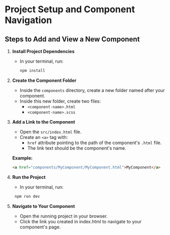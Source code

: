 # Project Setup and Component Navigation

## Steps to Add and View a New Component

1. **Install Project Dependencies**
   - In your terminal, run:
  
     ```bash
     npm install
     ```

2. **Create the Component Folder**
   - Inside the `components` directory, create a new folder named after your component.
   - Inside this new folder, create two files:
     - `<component-name>.html`
     - `<component-name>.scss`

3. **Add a Link to the Component**
   - Open the `src/index.html` file.
   - Create an `<a>` tag with:
     - `href` attribute pointing to the path of the component's `.html` file.
     - The link text should be the component's name.

   **Example:**
  
   ```html
   <a href="components/MyComponent/MyComponent.html">MyComponent</a>
   ```

4. **Run the Project**
   - In your terminal, run:

    ```bash
     npm run dev
     ```

5. **Navigate to Your Component**
    - Open the running project in your browser.
    - Click the link you created in index.html to navigate to your component's page.
